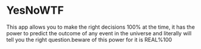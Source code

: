 # YesNoWTF

This app allows you to make the right decisions 100% at the time, it has the power to predict the outcome of any event in the universe and literally will tell you the right question.beware of this power for it is REAL%100   
